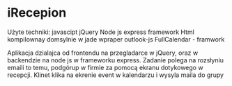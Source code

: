 # iRecepion
Użyte techniki:
javascipt jQuery
Node js express framework
Html kompilownay domsylnie w jade
wpraper outlook-js
FullCalendar - framwork

Aplikacja dzialajca od frontendu na przegladarce w jQuery, oraz w backendzie na node js w frameworku express.
Zadanie polega na rozsłyniu emaili to temu, podgórup w firmie za pomocą ekranu dotykowego w recepcji.
Klinet klika na ekrenie event w kalendarzu i wysyla maila do grupy 
